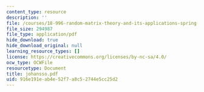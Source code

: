 ```yaml
---
content_type: resource
description: ''
file: /courses/18-996-random-matrix-theory-and-its-applications-spring-2004/916e191eab4e52f7a8c52744e5cc25d2_johansso.pdf
file_size: 294987
file_type: application/pdf
hide_download: true
hide_download_original: null
learning_resource_types: []
license: https://creativecommons.org/licenses/by-nc-sa/4.0/
ocw_type: OCWFile
resourcetype: Document
title: johansso.pdf
uid: 916e191e-ab4e-52f7-a8c5-2744e5cc25d2
---
```

